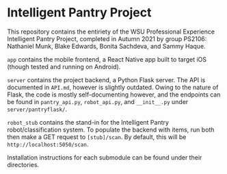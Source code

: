 # Intelligent Pantry Project

This repository contains the entiriety of the WSU Professional Experience Intelligent Pantry Project, completed in Autumn 2021 by group PS2106: Nathaniel Munk, Blake Edwards, Bonita Sachdeva, and Sammy Haque.

`app` contains the mobile frontend, a React Native app built to target iOS (though tested and running on Android).

`server` contains the project backend, a Python Flask server. The API is documented in `API.md`, however is slightly outdated. Owing to the nature of Flask, the code is mostly self-documenting however, and the endpoints can be found in `pantry_api.py`, `robot_api.py`, and `__init__.py` under `server/pantryflask/`.

`robot_stub` contains the stand-in for the Intelligent Pantry robot/classification system. To populate the backend with items, run both then make a GET request to `[stub]/scan`. By default, this will be `http://localhost:5050/scan`.

Installation instructions for each submodule can be found under their directories.

